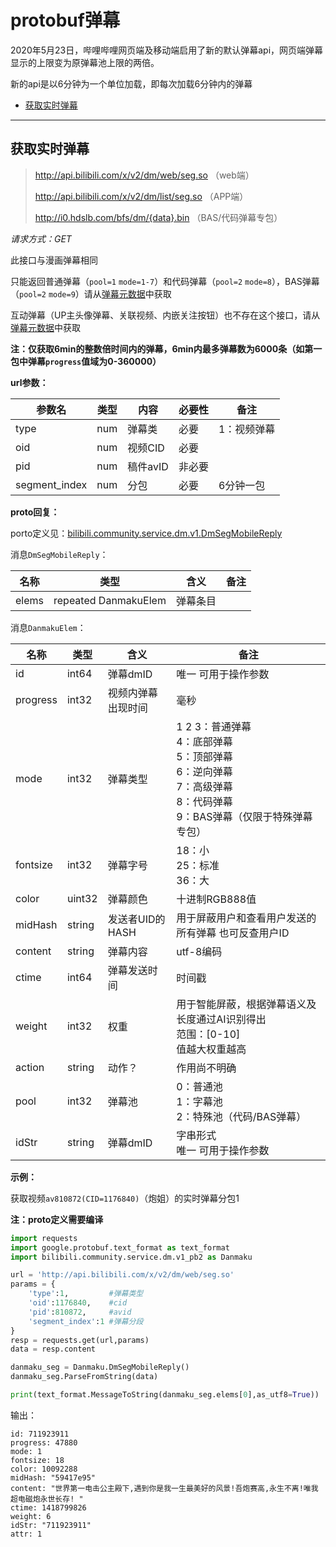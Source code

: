# protobuf弹幕

2020年5月23日，哔哩哔哩网页端及移动端启用了新的默认弹幕api，网页端弹幕显示的上限变为原弹幕池上限的两倍。

新的api是以6分钟为一个单位加载，即每次加载6分钟内的弹幕

- [获取实时弹幕](#获取实时弹幕)

---

## 获取实时弹幕

> http://api.bilibili.com/x/v2/dm/web/seg.so （web端）
>
> http://api.bilibili.com/x/v2/dm/list/seg.so （APP端）
>
> http://i0.hdslb.com/bfs/dm/{data}.bin （BAS/代码弹幕专包）

*请求方式：GET*

此接口与漫画弹幕相同

只能返回普通弹幕（`pool=1` `mode=1-7`）和代码弹幕（`pool=2` `mode=8`），BAS弹幕（`pool=2` `mode=9`）请从[弹幕元数据](danmaku_view_proto.md)中获取

互动弹幕（UP主头像弹幕、关联视频、内嵌关注按钮）也不存在这个接口，请从[弹幕元数据](danmaku_view_proto.md)中获取

**注：仅获取6min的整数倍时间内的弹幕，6min内最多弹幕数为6000条（如第一包中弹幕`progress`值域为0-360000）**

**url参数：**

| 参数名        | 类型 | 内容     | 必要性 | 备注        |
| ------------- | ---- | -------- | ------ | ----------- |
| type          | num  | 弹幕类   | 必要   | 1：视频弹幕 |
| oid           | num  | 视频CID  | 必要   |             |
| pid           | num  | 稿件avID | 非必要 |             |
| segment_index | num  | 分包     | 必要   | 6分钟一包   |

**proto回复：**

porto定义见：[bilibili.community.service.dm.v1.DmSegMobileReply](..\grpc_api\bilibili\community\service\dm\v1.proto)

消息`DmSegMobileReply`：

| 名称  | 类型                 | 含义     | 备注 |
| ----- | -------------------- | -------- | ---- |
| elems | repeated DanmakuElem | 弹幕条目 |      |

消息`DanmakuElem`：

| 名称     | 类型   | 含义               | 备注                                                         |
| -------- | ------ | ------------------ | ------------------------------------------------------------ |
| id       | int64  | 弹幕dmID           | 唯一  可用于操作参数                                         |
| progress | int32  | 视频内弹幕出现时间 | 毫秒                                                         |
| mode     | int32  | 弹幕类型           | 1 2 3：普通弹幕<br />4：底部弹幕<br />5：顶部弹幕<br />6：逆向弹幕<br />7：高级弹幕<br />8：代码弹幕<br />9：BAS弹幕（仅限于特殊弹幕专包） |
| fontsize | int32  | 弹幕字号           | 18：小<br />25：标准<br />36：大                             |
| color    | uint32 | 弹幕颜色           | 十进制RGB888值                                               |
| midHash  | string | 发送者UID的HASH    | 用于屏蔽用户和查看用户发送的所有弹幕   也可反查用户ID        |
| content  | string | 弹幕内容           | utf-8编码                                                    |
| ctime    | int64  | 弹幕发送时间       | 时间戳                                                       |
| weight   | int32  | 权重               | 用于智能屏蔽，根据弹幕语义及长度通过AI识别得出<br />范围：[0-10]<br />值越大权重越高 |
| action   | string | 动作？             | 作用尚不明确                                                 |
| pool     | int32  | 弹幕池             | 0：普通池<br />1：字幕池<br />2：特殊池（代码/BAS弹幕）      |
| idStr    | string | 弹幕dmID           | 字串形式<br />唯一  可用于操作参数                           |

**示例：**

获取视频`av810872(CID=1176840)`（炮姐）的实时弹幕分包1

**注：proto定义需要编译**

```python
import requests
import google.protobuf.text_format as text_format
import bilibili.community.service.dm.v1_pb2 as Danmaku

url = 'http://api.bilibili.com/x/v2/dm/web/seg.so'
params = {
    'type':1,         #弹幕类型
    'oid':1176840,    #cid
    'pid':810872,     #avid
    'segment_index':1 #弹幕分段
}
resp = requests.get(url,params)
data = resp.content

danmaku_seg = Danmaku.DmSegMobileReply()
danmaku_seg.ParseFromString(data)

print(text_format.MessageToString(danmaku_seg.elems[0],as_utf8=True))
```

输出：

```
id: 711923911
progress: 47880
mode: 1
fontsize: 18
color: 10092288
midHash: "59417e95"
content: "世界第一电击公主殿下,遇到你是我一生最美好的风景!吾炮赛高,永生不离!唯我超电磁炮永世长存! "
ctime: 1418799826
weight: 6
idStr: "711923911"
attr: 1
```


